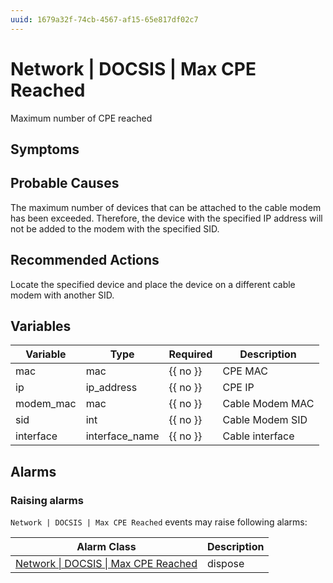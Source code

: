 ```yaml
---
uuid: 1679a32f-74cb-4567-af15-65e817df02c7
---
```

# Network | DOCSIS | Max CPE Reached

Maximum number of CPE reached

## Symptoms

## Probable Causes

The maximum number of devices that can be attached to the cable modem has been exceeded. Therefore, the device with the specified IP address will not be added to the modem with the specified SID.

## Recommended Actions

Locate the specified device and place the device on a different cable modem with another SID.

## Variables

| Variable  | Type           | Required | Description     |
| --------- | -------------- | -------- | --------------- |
| mac       | mac            | {{ no }} | CPE MAC         |
| ip        | ip_address     | {{ no }} | CPE IP          |
| modem_mac | mac            | {{ no }} | Cable Modem MAC |
| sid       | int            | {{ no }} | Cable Modem SID |
| interface | interface_name | {{ no }} | Cable interface |

## Alarms

### Raising alarms

`Network | DOCSIS | Max CPE Reached` events may raise following alarms:

| Alarm Class                                                                                                | Description |
| ---------------------------------------------------------------------------------------------------------- | ----------- |
| [Network \| DOCSIS \| Max CPE Reached](../../../alarm-classes-reference/network/docsis/max-cpe-reached.md) | dispose     |
